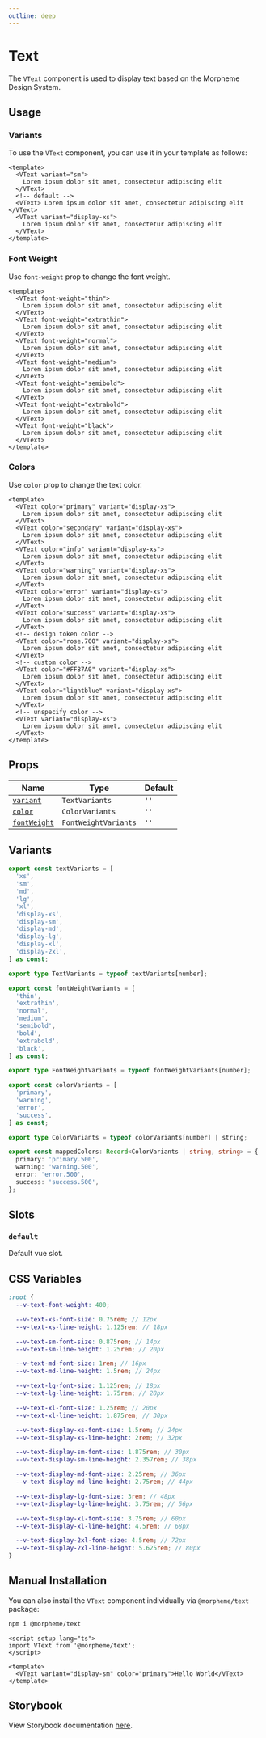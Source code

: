 ```yaml
---
outline: deep
---
```


# Text

The `VText` component is used to display text based on the Morpheme Design System.

## Usage

### Variants

To use the `VText` component, you can use it in your template as follows:

<LivePreview src="components-text--variant" >

```vue
<template>
  <VText variant="sm">
    Lorem ipsum dolor sit amet, consectetur adipiscing elit
  </VText>
  <!-- default -->
  <VText> Lorem ipsum dolor sit amet, consectetur adipiscing elit </VText>
  <VText variant="display-xs">
    Lorem ipsum dolor sit amet, consectetur adipiscing elit
  </VText>
</template>
```

</LivePreview>

### Font Weight

Use `font-weight` prop to change the font weight.

<LivePreview src="components-text--font-weight" >

```vue
<template>
  <VText font-weight="thin">
    Lorem ipsum dolor sit amet, consectetur adipiscing elit
  </VText>
  <VText font-weight="extrathin">
    Lorem ipsum dolor sit amet, consectetur adipiscing elit
  </VText>
  <VText font-weight="normal">
    Lorem ipsum dolor sit amet, consectetur adipiscing elit
  </VText>
  <VText font-weight="medium">
    Lorem ipsum dolor sit amet, consectetur adipiscing elit
  </VText>
  <VText font-weight="semibold">
    Lorem ipsum dolor sit amet, consectetur adipiscing elit
  </VText>
  <VText font-weight="extrabold">
    Lorem ipsum dolor sit amet, consectetur adipiscing elit
  </VText>
  <VText font-weight="black">
    Lorem ipsum dolor sit amet, consectetur adipiscing elit
  </VText>
</template>
```

</LivePreview>

### Colors

Use `color` prop to change the text color.

<LivePreview src="components-text--colors" >

```vue
<template>
  <VText color="primary" variant="display-xs">
    Lorem ipsum dolor sit amet, consectetur adipiscing elit
  </VText>
  <VText color="secondary" variant="display-xs">
    Lorem ipsum dolor sit amet, consectetur adipiscing elit
  </VText>
  <VText color="info" variant="display-xs">
    Lorem ipsum dolor sit amet, consectetur adipiscing elit
  </VText>
  <VText color="warning" variant="display-xs">
    Lorem ipsum dolor sit amet, consectetur adipiscing elit
  </VText>
  <VText color="error" variant="display-xs">
    Lorem ipsum dolor sit amet, consectetur adipiscing elit
  </VText>
  <VText color="success" variant="display-xs">
    Lorem ipsum dolor sit amet, consectetur adipiscing elit
  </VText>
  <!-- design token color -->
  <VText color="rose.700" variant="display-xs">
    Lorem ipsum dolor sit amet, consectetur adipiscing elit
  </VText>
  <!-- custom color -->
  <VText color="#FF87A0" variant="display-xs">
    Lorem ipsum dolor sit amet, consectetur adipiscing elit
  </VText>
  <VText color="lightblue" variant="display-xs">
    Lorem ipsum dolor sit amet, consectetur adipiscing elit
  </VText>
  <!-- unspecify color -->
  <VText variant="display-xs">
    Lorem ipsum dolor sit amet, consectetur adipiscing elit
  </VText>
</template>
```

</LivePreview>

## Props

| Name                        | Type                 | Default |
| --------------------------- | -------------------- | ------- |
| [`variant`](#variant)       | `TextVariants`       | `''`    |
| [`color`](#variant)         | `ColorVariants`      | `''`    |
| [`fontWeight`](#fontWeight) | `FontWeightVariants` | `''`    |

## Variants

```ts
export const textVariants = [
  'xs',
  'sm',
  'md',
  'lg',
  'xl',
  'display-xs',
  'display-sm',
  'display-md',
  'display-lg',
  'display-xl',
  'display-2xl',
] as const;

export type TextVariants = typeof textVariants[number];

export const fontWeightVariants = [
  'thin',
  'extrathin',
  'normal',
  'medium',
  'semibold',
  'bold',
  'extrabold',
  'black',
] as const;

export type FontWeightVariants = typeof fontWeightVariants[number];

export const colorVariants = [
  'primary',
  'warning',
  'error',
  'success',
] as const;

export type ColorVariants = typeof colorVariants[number] | string;

export const mappedColors: Record<ColorVariants | string, string> = {
  primary: 'primary.500',
  warning: 'warning.500',
  error: 'error.500',
  success: 'success.500',
};
```

## Slots

### `default`

Default vue slot.

## CSS Variables

```scss
:root {
  --v-text-font-weight: 400;

  --v-text-xs-font-size: 0.75rem; // 12px
  --v-text-xs-line-height: 1.125rem; // 18px

  --v-text-sm-font-size: 0.875rem; // 14px
  --v-text-sm-line-height: 1.25rem; // 20px

  --v-text-md-font-size: 1rem; // 16px
  --v-text-md-line-height: 1.5rem; // 24px

  --v-text-lg-font-size: 1.125rem; // 18px
  --v-text-lg-line-height: 1.75rem; // 28px

  --v-text-xl-font-size: 1.25rem; // 20px
  --v-text-xl-line-height: 1.875rem; // 30px

  --v-text-display-xs-font-size: 1.5rem; // 24px
  --v-text-display-xs-line-height: 2rem; // 32px

  --v-text-display-sm-font-size: 1.875rem; // 30px
  --v-text-display-sm-line-height: 2.357rem; // 38px

  --v-text-display-md-font-size: 2.25rem; // 36px
  --v-text-display-md-line-height: 2.75rem; // 44px

  --v-text-display-lg-font-size: 3rem; // 48px
  --v-text-display-lg-line-height: 3.75rem; // 56px

  --v-text-display-xl-font-size: 3.75rem; // 60px
  --v-text-display-xl-line-height: 4.5rem; // 68px

  --v-text-display-2xl-font-size: 4.5rem; // 72px
  --v-text-display-2xl-line-height: 5.625rem; // 80px
}
```

## Manual Installation

You can also install the `VText` component individually via `@morpheme/text` package:

```bash
npm i @morpheme/text
```

```vue
<script setup lang="ts">
import VText from '@morpheme/text';
</script>

<template>
  <VText variant="display-sm" color="primary">Hello World</VText>
</template>
```

## Storybook

View Storybook documentation [here](https://gits-ui.web.app/?path=/story/components-text--variant).

